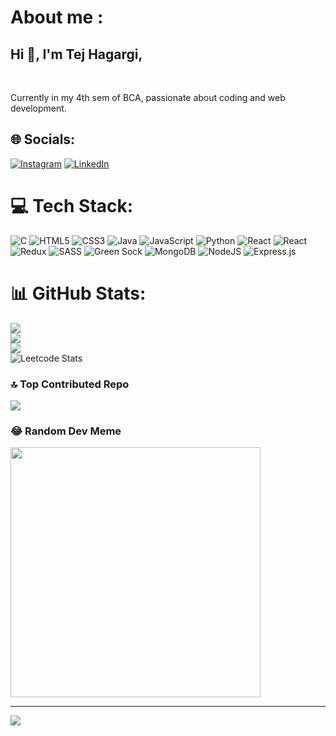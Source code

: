 # About me :
<h2>Hi 👋, I'm Tej Hagargi,</h2></br><p>Currently in my 4th sem of BCA, passionate about coding and web development.</p></h2>

## 🌐 Socials:
[![Instagram](https://img.shields.io/badge/Instagram-%23E4405F.svg?logo=Instagram&logoColor=white)](https://instagram.com/tejhagargi9/) [![LinkedIn](https://img.shields.io/badge/LinkedIn-%230077B5.svg?logo=linkedin&logoColor=white)](https://linkedin.com/in//tej-hagargi-) 

# 💻 Tech Stack:
![C](https://img.shields.io/badge/c-%2300599C.svg?style=for-the-badge&logo=c&logoColor=white) ![HTML5](https://img.shields.io/badge/html5-%23E34F26.svg?style=for-the-badge&logo=html5&logoColor=white) ![CSS3](https://img.shields.io/badge/css3-%231572B6.svg?style=for-the-badge&logo=css3&logoColor=white) ![Java](https://img.shields.io/badge/java-%23ED8B00.svg?style=for-the-badge&logo=openjdk&logoColor=white) ![JavaScript](https://img.shields.io/badge/javascript-%23323330.svg?style=for-the-badge&logo=javascript&logoColor=%23F7DF1E) ![Python](https://img.shields.io/badge/python-3670A0?style=for-the-badge&logo=python&logoColor=ffdd54) ![React](https://img.shields.io/badge/react-%2320232a.svg?style=for-the-badge&logo=react&logoColor=%2361DAFB) ![React](https://img.shields.io/badge/react-%2320232a.svg?style=for-the-badge&logo=react&logoColor=%2361DAFB) ![Redux](https://img.shields.io/badge/redux-%23593d88.svg?style=for-the-badge&logo=redux&logoColor=white) ![SASS](https://img.shields.io/badge/SASS-hotpink.svg?style=for-the-badge&logo=SASS&logoColor=white) ![Green Sock](https://img.shields.io/badge/green%20sock-88CE02?style=for-the-badge&logo=greensock&logoColor=white) ![MongoDB](https://img.shields.io/badge/MongoDB-%234ea94b.svg?style=for-the-badge&logo=mongodb&logoColor=white) ![NodeJS](https://img.shields.io/badge/node.js-6DA55F?style=for-the-badge&logo=node.js&logoColor=white) ![Express.js](https://img.shields.io/badge/express.js-%23404d59.svg?style=for-the-badge&logo=express&logoColor=%2361DAFB)
# 📊 GitHub Stats:
![](https://github-readme-stats.vercel.app/api?username=tejhagargi9&theme=dark&hide_border=false&include_all_commits=false&count_private=false)<br/>
![](https://github-readme-streak-stats.herokuapp.com/?user=tejhagargi9&theme=dark&hide_border=false)<br/>
![](https://github-readme-stats.vercel.app/api/top-langs/?username=tejhagargi9&theme=dark&hide_border=false&include_all_commits=false&count_private=false&layout=compact)<br/>
![Leetcode Stats](https://leetcard.jacoblin.cool/tejhagargi9?ext=heatmap)

### 🔝 Top Contributed Repo
![](https://github-contributor-stats.vercel.app/api?username=tejhagargi9&limit=5&theme=dark&combine_all_yearly_contributions=true)

### 😂 Random Dev Meme
<img src='https://memer-new.vercel.app/' style="height: 400px;"/>

---
[![](https://visitcount.itsvg.in/api?id=tejhagargi9&icon=0&color=0)](https://visitcount.itsvg.in)

<!-- Proudly created with GPRM ( https://gprm.itsvg.in ) -->
